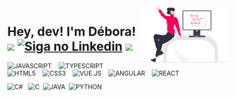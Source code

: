  <link rel="stylesheet" href="https://cdn.jsdelivr.net/gh/devicons/devicon@v2.15.1/devicon.min.css"> 
<img align="right"  width= "40%"src="https://raw.githubusercontent.com/dlavinia/dlavinia/4089b001522df2fddbfbb880328960eac5e9d403/imgs/coder.svg">
<h1> Hey, dev! I'm Débora! <br>
<a href="https://www.instagram.com/deboralsm_" alt="Instagram">
    <img src="https://img.shields.io/badge/-Instagram-AA0174?style=flat-square&labelColor=AA0174&logo=instagram&logoColor=white&link=https://www.instagram.com/deboralsm_/"/></a>
<a href="https://www.linkedin.com/in/deboralsm/">
    <img alt="Siga no Linkedin" src="https://img.shields.io/badge/-LinkedIn-blue?style=flat-square&logo=Linkedin&logoColor=white&link=https://www.linkedin.com/in/deboralsm/"></a>
<a href="mailto:dlavinia2003@gmail.com" alt="Email">
    <img src="https://img.shields.io/badge/Email-EA4335?style=flat-square&labelColor=EA4335&logo=gmail&logoColor=fff"/></a>
</h1>

  <img src="https://cdn.jsdelivr.net/gh/devicons/devicon/icons/javascript/javascript-original.svg" width="50px" title="JAVASCRIPT"/>&nbsp;&nbsp;&nbsp;&nbsp;<img src="https://cdn.jsdelivr.net/gh/devicons/devicon/icons/typescript/typescript-original.svg" width="50px" title="TYPESCRIPT"> &nbsp;&nbsp;&nbsp;&nbsp;<img src="https://cdn.jsdelivr.net/gh/devicons/devicon/icons/html5/html5-original.svg" width="50px"  title="HTML5"/>&nbsp;&nbsp;&nbsp;&nbsp;<img src="https://cdn.jsdelivr.net/gh/devicons/devicon/icons/css3/css3-original.svg" width="50px" title="CSS3"/>&nbsp;&nbsp;&nbsp;&nbsp;<img src="https://cdn.jsdelivr.net/gh/devicons/devicon/icons/vuejs/vuejs-original.svg" width="50px" title="VUE.JS"/>&nbsp;&nbsp;&nbsp;&nbsp;<img src="https://cdn.jsdelivr.net/gh/devicons/devicon/icons/angularjs/angularjs-original.svg" width="50px" title="ANGULAR"/>&nbsp;&nbsp;&nbsp;&nbsp;<img src="https://cdn.jsdelivr.net/gh/devicons/devicon/icons/react/react-original.svg" width="50px" title="REACT"/>
         
  <img src="https://cdn.jsdelivr.net/gh/devicons/devicon/icons/csharp/csharp-original.svg" width="50px" title="C#"/>&nbsp;&nbsp;&nbsp;<img src="https://cdn.jsdelivr.net/gh/devicons/devicon/icons/c/c-original.svg" width="50px" title="C"/>&nbsp;&nbsp;<img src="https://cdn.jsdelivr.net/gh/devicons/devicon/icons/java/java-original.svg" width="50px" title="JAVA"/>&nbsp;&nbsp;<img src="https://cdn.jsdelivr.net/gh/devicons/devicon/icons/python/python-original.svg" width="50px" title="PYTHON"/>
         
